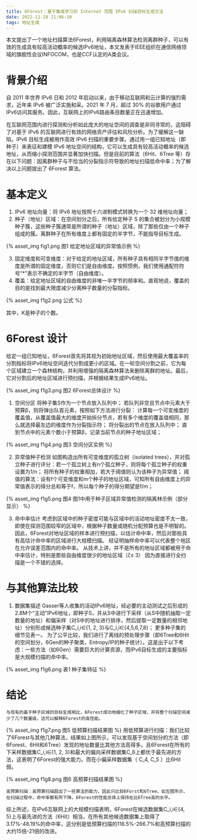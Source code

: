 ```yaml
---
title: 6Forest：基于集成学习的 Internet 范围 IPv6 扫描目标生成方法
date: 2022-11-28 21:06:10
tags: 地址生成
---
```


本文提出了一个地址扫描算法6Forest，利用隔离森林算法检测离群种子，可以有效的生成具有较高活动概率的候选IPv6地址，本文发表于IEEE组织在通信网络领域的旗舰性会议INFOCOM，也是CCF认定的A类会议。

# 背景介绍

自 2011 年世界 IPv6 日和 2012 年启动以来，由于移动互联网和云计算的强烈需求，近年来 IPv6 被广泛实施和采。2021 年 7 月，超过 30% 的谷歌用户通过IPv6访问其服务。因此，互联网上的IPv6路由条目数量正在迅速增加。

在互联网范围内进行探测和分析如此庞大的地址空间的调查是非同寻常的，这阻碍了对基于 IPv6 的互联网进行有效的网络资产评估和风险分析。为了缓解这一缺陷，IPv6 目标生成被用作高效 IPv6 扫描的重要步骤。通过用一组已知地址（即种子）来表征和建模 IPv6 地址空间的结构，它可以生成具有较高活动概率的候选地址，从而缩小探测范围并显著加快扫描。但是目前的算法（6Hit、6Tree 等）存在以下问题：因离群种子与不恰当的分裂指示符导致的地址扫描低命中率；为了解决以上问题提出了 6Forest 算法。

# 基本定义

1. IPv6 地址向量：将 IPv6 地址按照十六进制模式转换为一个 32 维地址向量；
2. 种子（地址）区域：在空间划分之后，所有给定种子 S 的集合被划分为小规模种子簇，这些种子簇通常是所谓的种子（地址）区域，除了那些仅由一个种子组成的簇。离群种子在所有维度上都有固定的半字节，不能指导目标生成。

{% asset_img fig1.png 图1 给定地址区域的异常值示例 %}

3. 固定维度和可变维度：对于给定的地址区域，所有种子具有相同半字节值的维度是所谓的固定维度，否则它们是自由维度。按照惯例，我们使用通配符符号“*”表示不确定的半字节（自由维度）。
4. 覆盖：给定地址区域的自由维度的非唯一半字节的频率和。直观地说，覆盖的目的是找到最大限度减少分离种子数量的分裂指标。

{% asset_img f1g2.png  公式 %}

  其中，K是种子的个数。

  # 6Forest 设计
  给定一组已知地址，6Forest首先将其视为初始地址区域，然后使用最大覆盖率的分割指标将IPv6地址空间迭代分割成更小的区域。在一轮空间分割之前，它为每个区域建立一个森林结构，并利用增强的隔离森林算法来删除离群的地址。最后，它对分割后的地址区域进行预扫描，并根据结果生成IPv6地址。

{% asset_img f1g3.png 图2 6Forest总体设计 %}
1. 空间分区
	将种子集S作为一个节点放入队列中；
	若队列非空且节点中元素大于预算β，则将弹出队首元素，按照如下方法进行分裂：
	计算每一个可变维度的覆盖值，从覆盖值最大的维度开始拆分节点，若有多个维度的覆盖值相同，那么就选择最左边的维度作为分裂指示符；
	将分裂出的节点在放入队列中；
	直到节点中的元素个数小于预算β，记录当前节点的种子地址区域；

{% asset_img f1g4.png 图3 空间分区实例 %}

2. 异常值种子检测
	如图构造出所有可变维度的孤立树（isolated trees），并对孤立种子进行评分：若一个孤立树上有n个孤立种子，则将每个孤立种子的权重设置为1/n；
	将所有种子的权重相加，若大于阈值则认为该种子为异常值；
阈值的算法：设有f个可变维度和m个种子的地址区域，可知所有自由维度上的异常值表示的得分总和等于f，所以每个种子的得分期望是f/m；

{% asset_img f1g5.png 图4 图1中用于种子区域异常值检测的隔离林示例（部分显示） %}

3. 命中率估计
    考虑到区域中的种子密度可能与区域中的活动地址密度不太一致，即使在探测范围较窄的区域中，根据种子数量或随机分配预算也是不明智的。因此，6Forest对地址区域的样本进行预扫描，以估计命中率，然后对那些具有高估计命中率的区域进行大规模扫描。
	经证明抽样命中率可以代表整个地区在允许误差范围内的命中率。
	从技术上讲，并不是所有的地址区域都被用于命中率估计，特别是那些自由维度很少的地址区域（ζ≤ 3） 因为直接进行全扫描是一个不错的选择。

# 与其他算法比较
1. 数据集描述
Gasser等人收集的活动IPv6地址，经必要的主动测试之后形成的2.8M个“主动”IPv6地址，即种子S，并从S中进行下采样（从S中随机抽取一定数量的地址）和偏采样（对S中的地址进行排序，然后提取一定数量的相邻地址）分别形成候选种子集C_i,i∈{1, 2, 3}与C_i,i∈{4,5,6,7,8}；
更多种子集的细节见表一。
为了公平比较，我们进行了离线的预处理步骤（即6Tree和6Hit的空间划分，6Gen的种子聚类，Entropy/IP的种子统计）。这是出于以下考虑：一些方法（如6Gen）需要巨大的计算资源，而IPv6目标生成的主要指标是大规模扫描的命中率。

{% asset_img f1g6.png 表1 种子集特征 %}

# 结论
	与现有的基于种子区域的目标生成相比，6Forest成功地细化了种子区域，并将整个扫描空间减少了几个数量级，这可以解释6Forest的高性能。

{% asset_img f1g7.png 图5 低预算扫描结果图 %}
	用低预算进行扫描：我们比较了6Forest与其他几种算法，结果如上图所示，可以发现基于空间划分的方法（即6Forest、6Hit和6Tree）发现的地址数量比其他方法高得多。且6Forest在所有的下采样数据集C_i,i∈{1, 2, 3}和最大的偏向采样数据集C_6上都优于最先进的方法，这表明了6Forest的强大能力。而在小偏采样数据集（ C_4, C_5  ）比6Hit弱。

{% asset_img f1g8.png 图6 高预算扫描结果图 %}

	高预算扫描：高预算扫描超出了一些算法的能力，因此只比较6Forst和6Tree，如左图所示，在扫描过程中，命中率都有所下降，6Forest的性能总体上保持在比6Tree高的水平。
综上所述，在IPv6互联网上的大规模扫描表明，6Forest在候选数据集C_i,i∈{4, 5}上与最先进的方法（6Hit）相当，在所有其他候选数据集上取得了3.17%-48.19%的命中率，这分别是低预算扫描的116.5%-266.7%和高预算扫描的大约15倍-21倍的改进。


